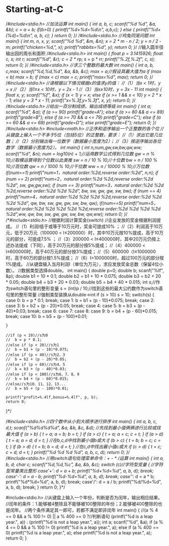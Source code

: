 # Starting-at-C
/*#include<stdio.h>
//加法运算
int main()
{
	int a, b, c;
	scanf("%d %d", &a, &b);
	c = a + b;
	if(b>0)
	{
		printf("%d+%d=%d\n", a,b,c);
	}
	else
	{
		printf("%d+(%d)=%d\n", a, b, c);
	}
	return 0;
}*/
/*#include<stdio.h>
//鸡兔同笼问题
int main()
{
	int m, n, x, y;
	scanf("%d %d", &m, &n);
	x = 2 * m - n / 2;
	y = n / 2 - m;
	printf("chicken=%d,", x);
	printf("rabbits=%d", y);
	return 0;
}*/
//输入圆半径输出园的周长和面积
/*#include<stdio.h>
int main()
{
	float p = 3.1415926;
	float c, s;
	int r;
	scanf("%d", &r);
    c = 2 * r*p;
	s = p * r*r;
	printf("%.2f,%.2f", c, s);
	return 0;
}*/
/*#include<stdio.h>
//求三个整数的最大数
int main()
{
	int a, b, c,max;
	scanf("%d,%d,%d", &a, &b, &c);
	max = a;//假设其最大值为a
	if (max < b)
		max = b;
	if (max < c)
		max = c;
	printf("max=%d", max);
	return 0;
}*/
/*#include<stdio.h>
//请根据以下情况根据x的值求y的值：
//（1）当x < 1时，y = x
//（2）当1≤x < 10时，y = 2x - 1
//（3）当x≥10时，y = 3x - 11
int main()
{
	float x, y;
	scanf("%f", &x);
	if (x < 1)
		y = x;
	else if (x >= 1 && x < 10)
		y = 2 * x - 1;
	else
		y = 3 * x - 11;
	printf("x=%.3f,y=%.3f", x, y);
	return 0;
}*/
/*#include<stdio.h>
//给出一百分制成绩，输出成绩等级
int main()
{
	int a;
	scanf("%d", &a);
	if (a >= 90)
		printf("grade=A");
	else if (a >= 80 && a <= 89)
		printf("grade=B");
	else if (a >= 70 && a <= 79)
		printf("grade=C");
	else if (a >= 60 && a <= 69)
		printf("grade=D");
	else
		printf("grade=E");
	return 0;
}*/
/*#include<stdio.h>
#include<math.h>
//正序和逆序输出一个正整数的各个位
//从键盘上输入一个不多于5位（包括5位）的正整数，要求：
//（1）求出它是几位数；
//（2）分别输出每一位数字（数据最小宽度为2）；
//（3）按逆序输出各位数字（数据最小宽度为2）。
int main()
{
	int n,num,gw,sw,bw,qw,ww;
	scanf("%d", &n);
	num = log10(n) + 1;//运用数学公式得到几位数
	gw = n % 10;//取模运算得到个位数以此类推
	sw = n / 10 % 10;//十位数
	bw = n / 100 % 10;//百位数
	qw = n / 1000 % 10;//千位数
	ww = n / 10000 % 10;//万位数
	if(num==1)
	printf("num=1，natural order:%2d,reverse order:%2d", n,n);
	if (num == 2)
		printf("num=2，natural order:%2d %2d,reverse order:%2d %2d", sw, gw,gw,sw);
	if (num == 3)
		printf("num=3，natural order:%2d %2d %2d,reverse order:%2d %2d %2d", bw, sw, gw, gw, sw, bw);
	if (num == 4)
		printf("num=4，natural order:%2d %2d %2d %2d,reverse order:%2d %2d %2d %2d", qw, bw, sw, gw, gw, sw, bw, qw);
	if(num==5)
		printf("num=5，natural order:%2d %2d %2d %2d %2d,reverse order:%2d %2d %2d %2d %2d",ww, qw, bw, sw, gw, gw, sw, bw, qw,ww);
	return 0;
}*/
/*#include<stdio.h>
//根据利润计算奖金(switch)
//企业发放的奖金根据利润提成。
//（1）利润I低于或等于10万元时，奖金可提成10% ；
//（2）利润高于10万元，低于20万元（100000 < I≤200000）时，其中10万元按10%提成，高于10万元的部分，可提成7.5% ；
//（3）200000 < I≤400000时，其中20万元仍按上述办法提成（下同），高于20万元的部分按5%提成；
//（4）400000 < I≤600000时，高于40万元的部分按3%提成；
//（5）600000〈I≤1000000时，高于60万的部分按1.5%提成；
//（6）I>1000000时，超过100万元的部分按1%提成。
//从键盘输入当月利润I（单位为万元），求应发放奖金总数（保留4位小数）。
//数据类型选择double。
int main()
{
	double p=0;
	double b;
	scanf("%lf", &p);
	double b1 = 10 * 0.1;
	double b2 = b1 + 10 * 0.075;
	double b3 = b2 + 20 * 0.05;
	double b4 = b3 + 20 * 0.03;
	double b5 = b4 + 40 * 0.015;
	int s;//作为switch语句里的整形变量
	s = (int)p / 10;//找到这些的最大公约数作为switch语句里的整形常量
	//强制类型装换从double->int 
	if (s > 10)
		s = 10;
	switch(s)
	{ 
		case 0:
			b = p * 0.1;
			break;
		case 1:
			b = b1 + (p - 10)*0.075;
			break;
		case 2:
		case 3:
			b = b2 + (p - 20)*0.05;
			break;
		case 4:
		case 5:
			b = b3 + (p - 40)*0.03;
			break;
		case 6:
		case 7:
		case 8:
		case 9:
			b = b4 + (p - 60)*0.015;
			break;
		case 10:
			b = b5 + (p - 100)*0.01;
			
	}

	//if (p < 10)//s为0
	//	b = p * 0.1;
	//else if (p < 20)//s为1
	//	b = b1 + (p - 10)*0.075;
	//else if (p < 40)//s为2、3
	//	b = b2 + (p - 20)*0.05;
	//else if (p < 60)//s为4、5
	//	b = b3 + (p - 40)*0.03;
	//else if (p < 100)//s为6、7、8、9
	//	b = b4 + (p - 60)*0.015;
	//else//s为10、11、12、13...
	//	b = b5 + (p - 100)*0.01;

	printf("profit=%.4lf,bonus=%.4lf", p, b);
	return 0;
}*/

/*#include<stdio.h>
//四个数中从小到大顺序进行排序
int main()
{
	int a, b, c, d,t;
	scanf("%d%d%d%d", &a, &b, &c, &d);
	//先找到最小值俩俩进行比较或找最大值
	if (a > b) { t = a; a = b; b = t; }
	if (a > c) { t = a; a = c; c = t; }
	if (a > d) { t = a; a = d; d = t; }
	//在b,c,d中找到最小值b或大
	if (b > c) { t = b; b = c; c = t; }
	if (b > d) { t = b; b = d; d = t; }
	//在c,d中找出最小值c或大
	if (c > d) { t = c; c = d; d = t; }
	printf("%d %d %d %d", a, b, c, d);
	return 0;
}*/
/*#include<stdio.h>
//用switch语句处理菜单命令：+ - * /运算
int main()
{
	int a, b, d;
	char c;
	scanf("%d,%d,%c", &a, &b, &c);
	switch (c)//字符型变量
	{
		//字符型常量类比整形
	case'+':
		d = a + b;
		printf("%d+%d=%d", a, b, d);
		break;
	case'-':
		d = a - b;
		printf("%d-%d=%d", a, b, d);
		break;
	case'*':
		d = a * b;
		printf("%d*%d=%d", a, b, d);
		break;
	case'/':
		d = a / b;
		printf("%d/%d=%d", a, b, d);
		break;
	}
	return 0;
}*/

#include<stdio.h>
//从键盘上输入一个年份，判断是否为闰年，输出相应结果。
//闰年的条件：1.能够被4整除且不能够被100整除的年份；2.能够被400整除的也是闰年。
//两个条件满足其一即可，若都不满足即非闰年
int main()
{
//(a % 4 == 0 && a % 100 != 0) || a % 400 == 0 ?//判断语句 (printf("%d is a leap year.", a)) : (printf("%d is not a leap year.", a));
	int a;
	scanf("%d", &a);
	if (a % 4 == 0 && a % 100 != 0)
		printf("%d is a leap year.", a);
	else if (a % 400 == 0)
		printf("%d is a leap year.", a);
	else
		printf("%d is not a leap year.", a);
	return 0;
}

                                      







